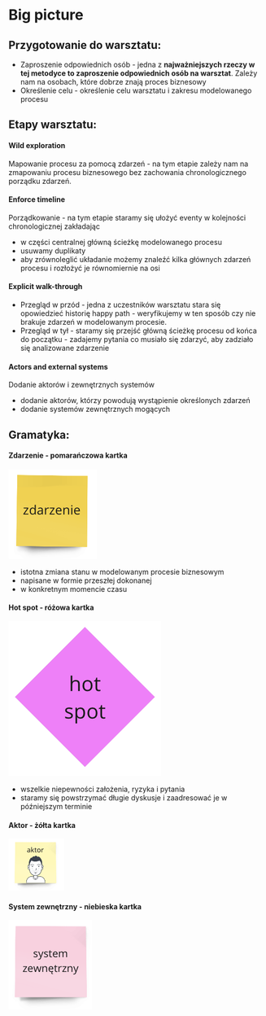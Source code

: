 # Big picture

## Przygotowanie do warsztatu:
- Zaproszenie odpowiednich osób - jedna z **najważniejszych rzeczy w tej metodyce to zaproszenie odpowiednich osób na warsztat**. Zależy nam na osobach, które dobrze znają proces biznesowy
- Określenie celu - określenie celu warsztatu i zakresu modelowanego procesu

## Etapy warsztatu:
#### **Wild exploration**
Mapowanie procesu za pomocą zdarzeń - na tym etapie zależy nam na zmapowaniu procesu biznesowego bez zachowania chronologicznego porządku zdarzeń.
#### **Enforce timeline**
Porządkowanie - na tym etapie staramy się ułożyć eventy w kolejności chronologicznej zakładając
- w części centralnej główną ścieżkę modelowanego procesu
- usuwamy duplikaty
- aby zrównoleglić układanie możemy znaleźć kilka głównych zdarzeń procesu i rozłożyć je równomiernie na osi
#### **Explicit walk-through**
- Przegląd w przód - jedna z uczestników warsztatu stara się opowiedzieć historię happy path - weryfikujemy w ten sposób czy nie brakuje zdarzeń w modelowanym procesie.
- Przegląd w tył - staramy się przejść główną ścieżkę procesu od końca do początku - zadajemy pytania co musiało się zdarzyć, aby zadziało się analizowane zdarzenie
#### **Actors and external systems**
Dodanie aktorów i zewnętrznych systemów
- dodanie aktorów, którzy powodują wystąpienie określonych zdarzeń
- dodanie systemów zewnętrznych mogących 
## Gramatyka:

#### Zdarzenie - pomarańczowa kartka
![zdarzenie](./images/event.png)
- istotna zmiana stanu w modelowanym procesie biznesowym
- napisane w formie przeszłej dokonanej
- w konkretnym momencie czasu

#### Hot spot - różowa kartka
![hot spot](./images/hot_spot.png)
- wszelkie niepewności założenia, ryzyka i pytania
- staramy się powstrzymać długie dyskusje i zaadresować je w późniejszym terminie
#### Aktor - żółta kartka
![aktor](./images/actor.png)
#### System zewnętrzny - niebieska kartka
![system zewnętrzny](./images/external_system.png)